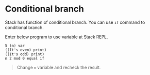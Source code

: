 # Conditional branch

Stack has function of conditional branch.
You can use `if` command to conditional branch.

Enter below program to use variable at Stack REPL.
```
5 (n) var
((It's even) print)
((It's odd) print)
n 2 mod 0 equal if
```

> Change `n` variable and recheck the result.